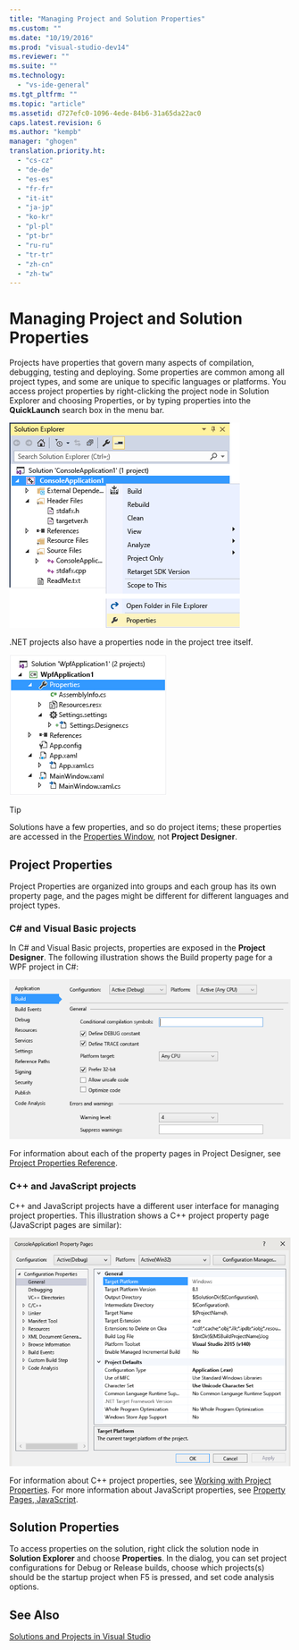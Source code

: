 ```yaml
---
title: "Managing Project and Solution Properties"
ms.custom: ""
ms.date: "10/19/2016"
ms.prod: "visual-studio-dev14"
ms.reviewer: ""
ms.suite: ""
ms.technology: 
  - "vs-ide-general"
ms.tgt_pltfrm: ""
ms.topic: "article"
ms.assetid: d727efc0-1096-4ede-84b6-31a65da22ac0
caps.latest.revision: 6
ms.author: "kempb"
manager: "ghogen"
translation.priority.ht: 
  - "cs-cz"
  - "de-de"
  - "es-es"
  - "fr-fr"
  - "it-it"
  - "ja-jp"
  - "ko-kr"
  - "pl-pl"
  - "pt-br"
  - "ru-ru"
  - "tr-tr"
  - "zh-cn"
  - "zh-tw"
---
```

# Managing Project and Solution Properties
Projects have properties that govern many aspects of compilation, debugging, testing and deploying. Some properties are common among all project types, and some are unique to specific languages or platforms. You access project properties by right-clicking the project node in Solution Explorer and choosing Properties, or by typing properties into the **QuickLaunch** search box in the menu bar.  
  
 ![Project context menu](../ide/media/vs2015_proj_prop_menu.gif "vs2015_proj_prop_menu")  
  
 .NET projects also have a properties node in the project tree itself.  
  
 ![Properties node in Solution Explorer tree](../ide/media/vs2015_props_se.png "VS2015_Props_SE")  
  
> [!TIP]
>  Solutions have a few properties, and so do project items; these properties are accessed in the [Properties Window](../ide/reference/properties-window.md), not **Project Designer**.  
  
## Project Properties  
 Project Properties are organized into groups and each group has its own property page, and the pages might be different for different languages and project types.  
  
### C# and Visual Basic projects  
 In C# and Visual Basic projects, properties are exposed in the **Project Designer**. The following illustration shows the Build property page for a WPF project in C#:  
  
 ![Visual Studio Project Designer](../ide/media/vs2015_proppage_build.png "VS2015_PropPage_Build")  
  
 For information about each of the property pages in Project Designer, see [Project Properties Reference](../ide/reference/project-properties-reference.md).  
  
### C++ and JavaScript projects  
 C++ and JavaScript projects have a different user interface for managing project properties. This illustration shows a C++ project property page (JavaScript pages are similar):  
  
 ![Visual C&#43;&#43; project properties](../ide/media/vs2015_projprops_cpp.png "VS2015_ProjProps_cpp")  
  
 For information about C++ project properties, see [Working with Project Properties](../Topic/Working%20with%20Project%20Properties.md). For more information about JavaScript properties, see [Property Pages, JavaScript](../ide/reference/property-pages--javascript.md).  
  
## Solution Properties  
 To access properties on the solution, right click the solution node in **Solution Explorer** and choose **Properties**. In the dialog, you can set project configurations for Debug or Release builds, choose which projects(s) should be the startup project when F5 is pressed, and set code analysis options.  
  
## See Also  
 [Solutions and Projects in Visual Studio](../ide/solutions-and-projects-in-visual-studio.md)